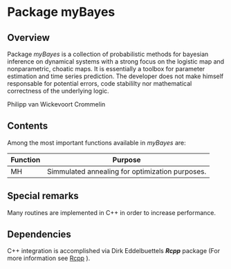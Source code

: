 # Package myBayes #

## Overview ##
Package *myBayes* is a collection of probabilistic methods for bayesian inference on dynamical systems with a strong focus on the logistic map and nonparametric, choatic maps.
It is essentially a toolbox for parameter estimation and time series prediction. The developer does not make himself responsable for potential errors, code stabililty nor mathematical correctness of the underlying logic.

Philipp van Wickevoort Crommelin

## Contents ##
Among the most important functions available in *myBayes* are:

Function | Purpose
---------|----------
MH | Simmulated annealing for optimization purposes.

## Special remarks ##
Many routines are implemented in C++ in order to increase performance. 

## Dependencies ##
C++ integration is accomplished via Dirk Eddelbuettels ***Rcpp*** package (For more information see [Rcpp](http://rcpp.org/) ).
